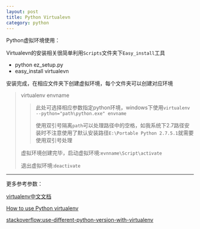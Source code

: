 ```yaml
---
layout: post
title: Python Virtualevn
category: python
---
```

Python虚拟环境使用：

Virtualevn的安装相关很简单利用`Scripts`文件夹下`Easy_install`工具

* python  ez_setup.py
* easy_install virtualevn

安装完成，在相应文件夹下创建虚拟环境，每个文件夹可以创建对应环境

>virtualenv   envname
>
>>此处可选择相应参数指定python环境，windows下使用`virtualenv  --python="path\python.exe" envname`
>>
>>使用双引号隔离`path`可以处理路径中的空格，如我系统下2.7路径安装时不注意使用了默认安装路径`E:\Portable Python 2.7.5.1`就需要使用双引号处理
>
>虚拟环境创建完毕，启动虚拟环境:`evnname\Script\activate`
>
>退出虚拟环境:`deactivate`


---

更多参考参数：

[virtualenv中文文档](http://virtualenv-chinese-docs.readthedocs.org/en/latest/#id29)

[How to use Python virtualenv](http://www.pythonforbeginners.com/basics/how-to-use-python-virtualenv)

[stackoverflow:use-different-python-version-with-virtualenv ](http://stackoverflow.com/questions/1534210/use-different-python-version-with-virtualenv)
